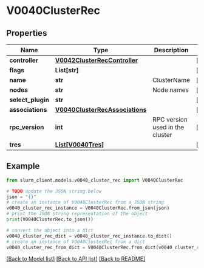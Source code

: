 # V0040ClusterRec


## Properties

Name | Type | Description | Notes
------------ | ------------- | ------------- | -------------
**controller** | [**V0042ClusterRecController**](V0042ClusterRecController.md) |  | [optional] 
**flags** | **List[str]** |  | [optional] 
**name** | **str** | ClusterName | [optional] 
**nodes** | **str** | Node names | [optional] 
**select_plugin** | **str** |  | [optional] 
**associations** | [**V0040ClusterRecAssociations**](V0040ClusterRecAssociations.md) |  | [optional] 
**rpc_version** | **int** | RPC version used in the cluster | [optional] 
**tres** | [**List[V0040Tres]**](V0040Tres.md) |  | [optional] 

## Example

```python
from slurm_client.models.v0040_cluster_rec import V0040ClusterRec

# TODO update the JSON string below
json = "{}"
# create an instance of V0040ClusterRec from a JSON string
v0040_cluster_rec_instance = V0040ClusterRec.from_json(json)
# print the JSON string representation of the object
print(V0040ClusterRec.to_json())

# convert the object into a dict
v0040_cluster_rec_dict = v0040_cluster_rec_instance.to_dict()
# create an instance of V0040ClusterRec from a dict
v0040_cluster_rec_from_dict = V0040ClusterRec.from_dict(v0040_cluster_rec_dict)
```
[[Back to Model list]](../README.md#documentation-for-models) [[Back to API list]](../README.md#documentation-for-api-endpoints) [[Back to README]](../README.md)


